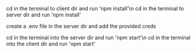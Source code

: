 cd in the terminal to client dir and run 'npm install'\n
cd in the terminal to server dir and run 'npm install'

create a .env file in the server dir and add the provided creds

cd in the terminal into the server dir and run 'npm start'\n
cd in the terminal into the client dir and run 'npm start'